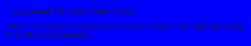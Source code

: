 <html style="background:blue">
"background"<-Property
"blue"<-Value

Inline: Css interno, fica apenas no meio do arquivo html. Aplicado a uma linha (Nao recomendado)

<html>
    <head>
        <style>
            html{
                Background:red;
                }
        <style
    <head
<html
Internal: Pode ser aplicado em qualquer parte do site. (não recomendado em sites multi pagina)

<html>
    <head>
        <link
            rel="stylesheet" <-relationship
            href="./styles.css" <-Location
            />
    </head>
</html>
External: As modificações css ficam no arquivo .css (mais usado)

